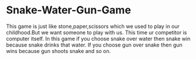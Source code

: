 # Snake-Water-Gun-Game
This game is just like stone,paper,scissors which we used to play in our childhood.But we want someone to play with us. This time ur competitor is computer itself. In this game if you choose snake over water then snake win because snake drinks that water. If you choose gun over snake then gun wins because gun shoots snake and so on.  
